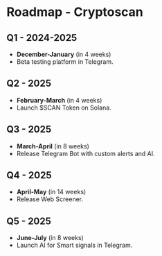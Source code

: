 # Roadmap - Cryptoscan

## Q1 - 2024-2025

- **December-January** (in 4 weeks)
- Beta testing platform in Telegram.

## Q2 - 2025

- **February-March** (in 4 weeks)
- Launch $SCAN Token on Solana.

## Q3 - 2025 

- **March-April** (in 8 weeks)
- Release Telegram Bot with custom alerts and AI.

## Q4 - 2025 

- **April-May** (in 14 weeks)
- Release Web Screener.

## Q5 - 2025 

- **June-July** (in 8 weeks)
- Launch AI for Smart signals in Telegram.